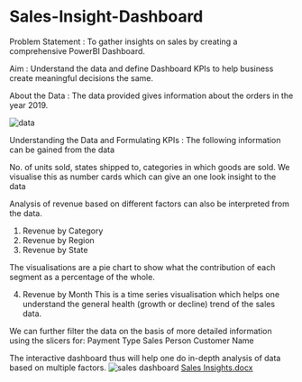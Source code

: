 # Sales-Insight-Dashboard
Problem Statement : To gather insights on sales by creating a comprehensive PowerBI Dashboard.

Aim : Understand the data and define Dashboard KPIs to help business create meaningful decisions the same.

About the Data : The data provided gives information about the orders in the year 2019.

![data](https://user-images.githubusercontent.com/112157807/186883262-15530a0d-773d-401f-aca4-28d3f8a06408.png)

Understanding the Data and Formulating KPIs :
The following information can be gained from the data

No. of units sold, states shipped to, categories in which goods are sold.
We visualise this as number cards which can give an one look insight to the data

Analysis of revenue based on different factors can also be interpreted from the data. 
1. Revenue by Category
2. Revenue by Region
3. Revenue by State 

The visualisations are a pie chart to show what the contribution of each segment as a percentage of the whole.

4. Revenue by Month
This is a time series visualisation which helps one understand the general health (growth or decline) trend of the sales data.

We can further filter the data on the basis of more detailed information using the slicers for:
Payment Type 
Sales Person
Customer Name

The interactive dashboard thus will help one do in-depth analysis of data based on multiple factors.
![sales dashboard](https://user-images.githubusercontent.com/112157807/186883469-1018c849-fd55-4678-b6da-a17bdc0e5e42.png)
[Sales Insights.docx](https://github.com/colada13/Sales-Insight-Dashboard/files/9432313/Sales.Insights.docx)

